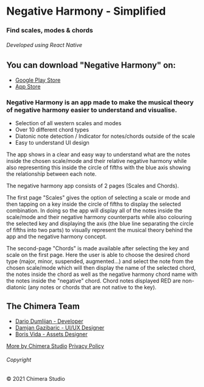 # Negative Harmony - Simplified

### Find scales, modes & chords

###### Developed using React Native

## You can download "Negative Harmony" on:

-   [Google Play Store](https://play.google.com/store/apps/details?id=com.chimerastudio.negativeharmony)
-   [App Store](https://apps.apple.com/us/app/negative-harmony-simplified/id1561674380)

### Negative Harmony is an app made to make the musical theory of negative harmony easier to understand and visualise.

-   Selection of all western scales and modes
-   Over 10 different chord types
-   Diatonic note detection / Indicator for notes/chords outside of the scale
-   Easy to understand UI design

The app shows in a clear and easy way to understand what are the notes inside the chosen scale/mode and their relative negative harmony while also representing this inside the circle of fifths with the blue axis showing the relationship between each note.

The negative harmony app consists of 2 pages (Scales and Chords).

The first page "Scales" gives the option of selecting a scale or mode and then tapping on a key inside the circle of fifths to display the selected combination. In doing so the app will display all of the notes inside the scale/mode and their negative harmony counterparts while also colouring the selected key and displaying the axis (the blue line separating the circle of fifths into two parts) to visually represent the musical theory behind the app and the negative harmony concept.

The second-page "Chords" is made available after selecting the key and scale on the first page. Here the user is able to choose the desired chord type (major, minor, suspended, augmented...) and select the note from the chosen scale/mode which will then display the name of the selected chord, the notes inside the chord as well as the negative harmony chord name with the notes inside the "negative" chord. Chord notes displayed RED are non-diatonic (any notes or chords that are not native to the key).

## The Chimera Team

-   [Dario Dumlijan - Developer](linktr.ee/DarioDumlijan)
-   [Damjan Gazibaric - UI/UX Designer](behance.net/gazdadesigns)
-   [Boris Vida - Assets Designer](behance.net/lemondesignuk)

[More by Chimera Studio](https://linktr.ee/chimerastudiotm)
[Privacy Policy](https://sites.google.com/view/chimerastudio/home)

###### Copyright

© 2021 Chimera Studio
